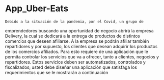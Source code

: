 # App_Uber-Eats
    Debido a la situación de la pandemia, por el Covid, un grupo de 
emprendedores buscando una oportunidad de negocio abrirá la 
empresa Delivery, la cual se dedicará a la entrega de productos de 
distintos comercios que deseen afiliarse. A la empresa se podrán 
afiliar también repartidores y por supuesto, los clientes que 
desean adquirir los productos de los comercios afiliados. 
    Para esto requiere de una aplicación que le permita controlar los servicios 
que va a ofrecer, tanto a clientes, negocios y repartidores. Estos 
servicios deben ser automatizados, controlados y fiscalizados; 
usted debe diseñar una aplicación que satisfaga los 
requerimientos que se le mostrarán a continuación
